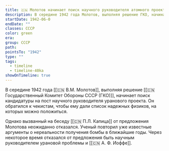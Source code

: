 ```yaml
---
title: 🇨🇳 Молотов начинает поиск научного руководителя атомного проекта
description: В середине 1942 года Молотов, выполняя решение ГКО, начинает поиск кандидатуры на пост научного руководителя уранового проекта
startDate: 1942-06-0
endDate: ""
classes: СССР
color: green
era: 
group: СССР
path: 
pointsTo: "1942"
type: ""
tags:
  - timeline
  - timeline-40ka
showOnTimeline: true
---
```


В середине 1942 года [[🇨🇳 В.М. Молотов]], выполняя решение [[🇨🇳 Государственный Комитет Обороны СССР (ГКО)]], начинает поиск кандидатуры на пост научного руководителя уранового проекта. Он обратился к чекистам, чтобы ему дали список надежных физиков, на которых можно положиться.

Однако вызванный на беседу [[🇨🇳 П.Л. Капица]] от предложения Молотова неожиданно отказался. Ученый повторил уже известные аргументы о нереальности получения бомбы в ближайшие годы. Через некоторое время отказался от предложения быть научным руководителем урановой проблемы и [[🇨🇳 А. Ф. Иоффе]]. 
